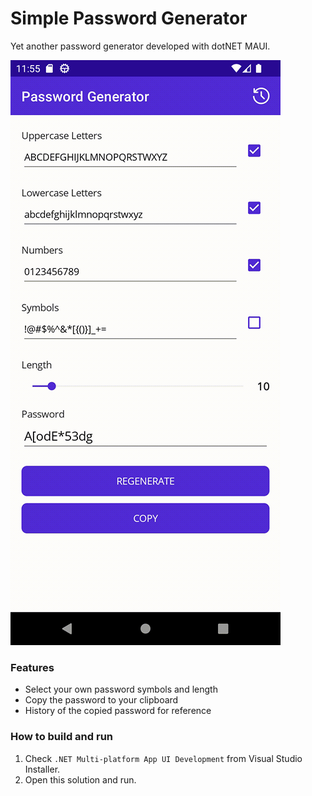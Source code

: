# Simple Password Generator
Yet another password generator developed with dotNET MAUI.

![Demo](/ReadMeContent/Demo.gif)

### Features
- Select your own password symbols and length
- Copy the password to your clipboard
- History of the copied password for reference

### How to build and run
1. Check `.NET Multi-platform App UI Development` from Visual Studio Installer.
2. Open this solution and run.